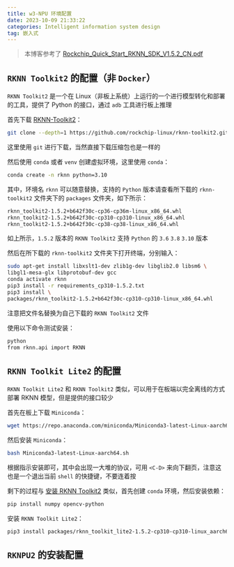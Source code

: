 ```yaml
---
title: w3-NPU 环境配置
date: 2023-10-09 21:33:22
categories: Intelligent information system design
tag: 嵌入式
---
```

> 本博客参考了 [Rockchip_Quick_Start_RKNN_SDK_V1.5.2_CN.pdf](https://eyun.baidu.com/enterprise/share/link?cid=8272257679089781337&uk=1883176049&sid=202205053973938618#sharelink/path=%2FRK_NPU_SDK%2FRK_NPU_SDK_1.5.2%2Frelease&parent_path=%2FGPU%2Frknn-toolkit2)
>
## `RKNN Toolkit2` 的配置（非 `Docker`）

`RKNN Toolkit2` 是一个在 Linux（非板上系统）上运行的一个进行模型转化和部署的工具，提供了 Python 的接口，通过 `adb` 工具进行板上推理

首先下载 [RKNN-Toolkit2](https://github.com/rockchip-linux/rknn-toolkit2/tree/master)：

```sh
git clone --depth=1 https://github.com/rockchip-linux/rknn-toolkit2.git
```

这里使用 `git` 进行下载，当然直接下载压缩包也是一样的

然后使用 `conda` 或者 `venv` 创建虚拟环境，这里使用 `conda`：

```sh
conda create -n rknn python=3.10
```

其中，环境名 `rknn` 可以随意替换，支持的 `Python` 版本请查看所下载的 `rknn-toolkit2` 文件夹下的 `packages` 文件夹，如下所示：

```sh
rknn_toolkit2-1.5.2+b642f30c-cp36-cp36m-linux_x86_64.whl
rknn_toolkit2-1.5.2+b642f30c-cp310-cp310-linux_x86_64.whl
rknn_toolkit2-1.5.2+b642f30c-cp38-cp38-linux_x86_64.whl
```

如上所示，`1.5.2` 版本的 `RKNN Toolkit2` 支持 `Python` 的 `3.6` `3.8` `3.10` 版本

然后在所下载的 `rknn-toolkit2` 文件夹下打开终端，分别输入：

```sh
sudo apt-get install libxslt1-dev zlib1g-dev libglib2.0 libsm6 \
libgl1-mesa-glx libprotobuf-dev gcc
conda activate rknn
pip3 install -r requirements_cp310-1.5.2.txt
pip3 install \
packages/rknn_toolkit2-1.5.2+b642f30c-cp310-cp310-linux_x86_64.whl
```

注意把文件名替换为自己下载的 `RKNN Toolkit2` 文件

使用以下命令测试安装：

```sh
python
from rknn.api import RKNN
```

## `RKNN Toolkit Lite2` 的配置

`RKNN Toolkit Lite2` 和 `RKNN Toolkit2` 类似，可以用于在板端以完全离线的方式部署 RKNN 模型，但是提供的接口较少

首先在板上下载 `Miniconda`：

```sh
wget https://repo.anaconda.com/miniconda/Miniconda3-latest-Linux-aarch64.sh
```

然后安装 `Miniconda`：

```sh
bash Miniconda3-latest-Linux-aarch64.sh
```

根据指示安装即可，其中会出现一大堆的协议，可用 `<C-D>` 来向下翻页，注意这也是一个退出当前 `shell` 的快捷键，不要连着按

剩下的过程与 [安装 RKNN Toolkit2](#rknn-toolkit2-的配置非-docker) 类似，首先创建 `conda` 环境，然后安装依赖：

```sh
pip install numpy opencv-python
```

安装 `RKNN Toolkit Lite2`：

```sh
pip3 install packages/rknn_toolkit_lite2-1.5.2-cp310-cp310-linux_aarch64.whl
```

## `RKNPU2` 的安装配置
